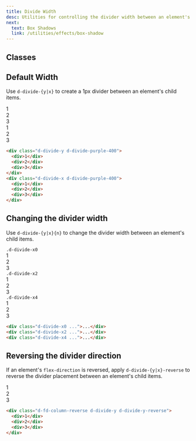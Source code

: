 ```yaml
---
title: Divide Width
desc: Utilities for controlling the divider width between an element's child items.
next:
  text: Box Shadows
  link: /utilities/effects/box-shadow
---
```


## Classes
<div class="d-h464 d-of-y-scroll d-bb d-bc-black-200">
  <utility-class-table>
    <template #content>
      <tbody v-for="d in ['y', 'x']">
        <tr v-for="i in ['default', '0', '2', '4']">
          <th scope="row" class="d-ff-mono d-fc-purple d-fw-normal d-fs12">
            d-divide-{{ d }}<span v-if="i !== 'default'" v-text="i"></span> > * + *
          </th>
          <td class="d-ff-mono d-fc-orange d-fs12">
            --divide-{{ d }}-reverse: 0;<br/>
            <span v-if="d === 'y'">
              border-top: calc(
                <span v-if="i === 'default'">1</span>
                <span v-else>{{ i }}</span>
                px * (1 - var(--divide-{{ d }}-reverse))
              ) solid currentColor !important;<br/>
              border-bottom: calc(
                <span v-if="i === 'default'">1</span>
                <span v-else>{{ i }}</span>
                px * var(--divide-{{ d }}-reverse)
              ) solid currentColor !important;
            </span>
            <span v-else>
              border-right: calc(
                <span v-if="i === 'default'">1</span>
                <span v-else>{{ i }}</span>
                px * (1 - var(--divide-{{ d }}-reverse))
              ) solid currentColor !important;<br/>
              border-left: calc(
                <span v-if="i === 'default'">1</span>
                <span v-else>{{ i }}</span>
                px * var(--divide-{{ d }}-reverse)
              ) solid currentColor !important;
            </span>
          </td>
        </tr>
      </tbody>
    </template>
  </utility-class-table>
</div>

## Default Width
Use `d-divide-{y|x}` to create a 1px divider between an element's child items.

<code-well-header class="d-fl-center d-fd-column d-p24 d-bgc-green-100 d-bgo50 d-w100p d-hmn102" custom>
  <div class="d-w100p d-d-flex d-fd-column d-divide-y d-divide-green-400">
    <div class="d-fl-center d-w100p d-h64 d-p16 d-fc-green-600 d-fs24 d-fw-bold">1</div>
    <div class="d-fl-center d-w100p d-h64 d-p16 d-fc-green-600 d-fs24 d-fw-bold">2</div>
    <div class="d-fl-center d-w100p d-h64 d-p16 d-fc-green-600 d-fs24 d-fw-bold">3</div>
  </div>
  <div class="d-w100p d-fl-col3 d-divide-x d-divide-green-400">
    <div class="d-fl-center d-fl-grow1 d-h64 d-p16 d-fc-green-600 d-fs24 d-fw-bold">1</div>
    <div class="d-fl-center d-fl-grow1 d-h64 d-p16 d-fc-green-600 d-fs24 d-fw-bold">2</div>
    <div class="d-fl-center d-fl-grow1 d-h64 d-p16 d-fc-green-600 d-fs24 d-fw-bold">3</div>
  </div>
</code-well-header>

```html
<div class="d-divide-y d-divide-purple-400">
  <div>1</div>
  <div>2</div>
  <div>3</div>
</div>
<div class="d-divide-x d-divide-purple-400">
  <div>1</div>
  <div>2</div>
  <div>3</div>
</div>
```

## Changing the divider width
Use `d-divide-{y|x}{n}` to change the divider width between an element's child items.

<code-well-header class="d-fl-center d-fd-column d-p24 d-bgc-purple-100 d-bgo50 d-w100p d-hmn102 d-stack8">
  <div class="d-w100p d-d-flex d-fd-column d-p8 d-bar8 d-bgc-purple-100">
    <code>.d-divide-x0</code>
    <div class="d-w100p d-fl-col3 d-divide-x0 d-divide-purple-400">
        <div class="d-fl-center d-fl-grow1 d-p16 d-fc-purple-500 d-fs24 d-fw-bold">1</div>
        <div class="d-fl-center d-fl-grow1 d-p16 d-fc-purple-500 d-fs24 d-fw-bold">2</div>
        <div class="d-fl-center d-fl-grow1 d-p16 d-fc-purple-500 d-fs24 d-fw-bold">3</div>
    </div>
  </div>
  <div class="d-w100p d-d-flex d-fd-column d-p8 d-bar8 d-bgc-purple-100">
    <code>.d-divide-x2</code>
    <div class="d-w100p d-fl-col3 d-divide-x2 d-divide-purple-400">
        <div class="d-fl-center d-fl-grow1 d-p16 d-fc-purple-500 d-fs24 d-fw-bold">1</div>
        <div class="d-fl-center d-fl-grow1 d-p16 d-fc-purple-500 d-fs24 d-fw-bold">2</div>
        <div class="d-fl-center d-fl-grow1 d-p16 d-fc-purple-500 d-fs24 d-fw-bold">3</div>
    </div>
  </div>
  <div class="d-w100p d-d-flex d-fd-column d-p8 d-bar8 d-bgc-purple-100">
    <code>.d-divide-x4</code>
    <div class="d-w100p d-fl-col3 d-divide-x4 d-divide-purple-400">
        <div class="d-fl-center d-fl-grow1 d-p16 d-fc-purple-500 d-fs24 d-fw-bold">1</div>
        <div class="d-fl-center d-fl-grow1 d-p16 d-fc-purple-500 d-fs24 d-fw-bold">2</div>
        <div class="d-fl-center d-fl-grow1 d-p16 d-fc-purple-500 d-fs24 d-fw-bold">3</div>
    </div>
  </div>
</code-well-header>

```html
<div class="d-divide-x0 ...">...</div>
<div class="d-divide-x2 ...">...</div>
<div class="d-divide-x4 ...">...</div>
```

## Reversing the divider direction
If an element's `flex-direction` is reversed, apply `d-divide-{y|x}-reverse` to reverse the divider placement between an element's child items.

<code-well-header class="d-fl-center d-fd-column d-p24 d-bgc-pink-100 d-bgo50 d-w100p d-hmn102" custom>
  <div class="d-w100p d-d-flex d-fd-column-reverse d-divide-y d-divide-y-reverse d-divide-pink-400">
    <div class="d-fl-center d-p16 d-fc-pink-600 d-fs24 d-fw-bold">1</div>
    <div class="d-fl-center d-p16 d-fc-pink-600 d-fs24 d-fw-bold">2</div>
    <div class="d-fl-center d-p16 d-fc-pink-600 d-fs24 d-fw-bold">3</div>
  </div>
</code-well-header>

```html
<div class="d-fd-column-reverse d-divide-y d-divide-y-reverse">
  <div>1</div>
  <div>2</div>
  <div>3</div>
</div>
```
